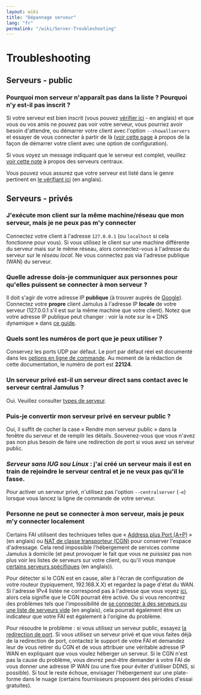 ```yaml
---
layout: wiki
title: "Dépannage serveur"
lang: "fr"
permalink: "/wiki/Server-Troubleshooting"
---
```


# Troubleshooting

## Serveurs - public

### Pourquoi mon serveur n'apparaît pas dans la liste ? Pourquoi n'y est-il pas inscrit ?

Si votre serveur est bien inscrit (vous pouvez [vérifier ici](http://jamulus.softins.co.uk/) - en anglais) et que vous ou vos amis ne pouvez pas voir votre serveur, vous pourriez avoir besoin d'attendre, ou démarrer votre client avec l'option `--showallservers` et essayer de vous connecter à partir de là ([voir cette page](Command-Line-Options) à propos de la façon de démarrer votre client avec une option de configuration).

Si vous voyez un message indiquant que le serveur est complet, veuillez [voir cette note](Central-Servers) à propos des serveurs centraux.

Vous pouvez vous assurez que votre serveur est listé dans le genre pertinent en [le vérifiant ici](http://jamulus.softins.co.uk/) (en anglais).

## Serveurs - privés

### J'exécute mon client sur la même machine/réseau que mon serveur, mais je ne peux pas m'y connecter

Connectez votre client à l'adresse `127.0.0.1` (ou `localhost` si cela fonctionne pour vous). Si vous utilisez le client sur une machine différente du serveur mais sur le même réseau, alors connectez-vous à l'adresse du serveur sur le _réseau local_. Ne vous connectez pas via l'adresse publique (WAN) du serveur.

### Quelle adresse dois-je communiquer aux personnes pour qu'elles puissent se connecter à mon serveur ?

Il doit s'agir de votre adresse IP **publique** (à trouver auprès de [Google](https://www.google.com/search?q=whatsmyip)). Connectez votre **propre** client Jamulus à l'adresse IP **locale** de votre serveur (127.0.0.1 s'il est sur la même machine que votre client). Notez que votre adresse IP publique peut changer : voir la note sur le « DNS dynamique » dans [ce guide](Running-a-Private-Server).

### Quels sont les numéros de port que je peux utiliser ?

Conservez les ports UDP par défaut. Le port par défaut réel est documenté dans les [options en ligne de commande](Command-Line-Options). Au moment de la rédaction de cette documentation, le numéro de port est **22124**.

### Un serveur privé est-il un serveur direct sans contact avec le serveur central Jamulus ?

Oui. Veuillez consulter [types de serveur](Choosing-a-Server-Type).

### Puis-je convertir mon serveur privé en serveur public ?

Oui, il suffit de cocher la case « Rendre mon serveur public » dans la fenêtre du serveur et de remplir les détails. Souvenez-vous que vous n'avez pas non plus besoin de faire une redirection de port si vous avez un serveur public.

### **_Serveur sans IUG sou Linux_** : j'ai créé un serveur mais il est en train de rejoindre le serveur central et je ne veux pas qu'il le fasse.

Pour activer un serveur privé, n'utilisez pas l'option `--centralserver` (`-e`) lorsque vous lancez la ligne de commande de votre serveur.

### Personne ne peut se connecter à mon serveur, mais je peux m'y connecter localement

Certains FAI utilisent des techniques telles que « [Address plus Port (A+P)](https://en.wikipedia.org/wiki/Address_plus_Port) » (en anglais) ou [NAT de classe transporteur (CGN)](https://fr.wikipedia.org/wiki/Carrier-grade_NAT) pour conserver l'espace d'adressage. Cela rend impossible l'hébergement de services comme Jamulus à domicile (et peut provoquer le fait que vous ne puissiez pas non plus voir les listes de serveurs sur votre client, ou qu'il vous manque [certains serveurs spécifiques](https://sourceforge.net/p/llcon/discussion/server/thread/f72b293af0/) (en anglais)).

Pour détecter si le CGN est en cause, aller à l'écran de configuration de votre routeur (typiquement, 192.168.X.X) et regardez la page d'état du WAN. Si l'adresse IPv4 listée ne correspond pas à l'adresse que vous voyez [ici](https://ifconfig.me), alors cela signifie que le CGN pourrait être activé. Ou si vous rencontrez des problèmes tels que l'impossibilité de [se connecter à des serveurs ou une liste de serveurs vide](https://sourceforge.net/p/llcon/discussion/533517/thread/b3eea395c4/) (en anglais), cela pourrait également être un indicateur que votre FAI est également à l'origine du problème.

Pour résoudre le problème : si vous utilisez un serveur public, essayez [la redirection de port](Running-a-Private-Server#redirection-de-port). Si vous utilisez un serveur privé et que vous faites déjà de la redirection de port, contactez le support de votre FAI et demandez leur de vous retirer du CGN et de vous attribuer une véritable adresse IP WAN en expliquant que vous voulez héberger un serveur. Si le CGN n'est pas la cause du problème, vous devrez peut-être demander à votre FAI de vous donner une adresse IP WAN (ou une fixe pour éviter d'utiliser DDNS, si possible). Si tout le reste échoue, envisager l'hébergement sur une plate-forme dans le nuage (certains fournisseurs proposent des périodes d'essai gratuites).
